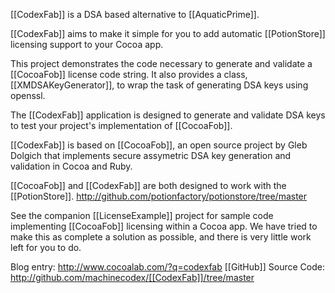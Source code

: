 [[CodexFab]] is a DSA based alternative to [[AquaticPrime]]. 

[[CodexFab]] aims to make it simple for you to add automatic [[PotionStore]] licensing support to your Cocoa app.

This project demonstrates the code necessary to generate and validate a [[CocoaFob]] license code string. It also provides a class, [[XMDSAKeyGenerator]], to wrap the task of generating DSA keys using openssl.

The [[CodexFab]] application is designed to generate and validate DSA keys to test your project's implementation of [[CocoaFob]].

[[CodexFab]] is based on [[CocoaFob]], an open source project by Gleb Dolgich that implements secure assymetric DSA key generation and validation in Cocoa and Ruby. 

[[CocoaFob]] and [[CodexFab]] are both designed to work with the [[PotionStore]]. http://github.com/potionfactory/potionstore/tree/master

See the companion [[LicenseExample]] project for sample code implementing [[CocoaFob]] licensing within a Cocoa app. We have tried to make this as complete a solution as possible, and there is very little work left for you to do.

Blog entry: http://www.cocoalab.com/?q=codexfab
[[GitHub]] Source Code: http://github.com/machinecodex/[[CodexFab]]/tree/master